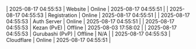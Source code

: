 | 2025-08-17 04:55:53 | Website | Online | 2025-08-17 04:55:51 |
| 2025-08-17 04:55:53 | Registration | Online | 2025-08-17 04:55:51 |
| 2025-08-17 04:55:53 | Auth Server | Online | 2025-08-17 04:55:51 |
| 2025-08-17 04:55:53 | Kezan (PvE) | Offline | 2025-08-03 17:58:02 |
| 2025-08-17 04:55:53 | Gurubashi (PvP) | Offline | N/A |
| 2025-08-17 04:55:53 | Cloudflare | Online | 2025-08-17 04:55:51 |
